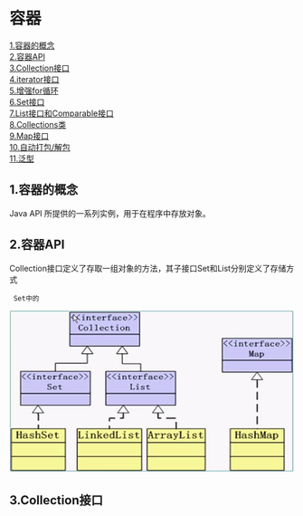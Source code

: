 # 容器
[1.容器的概念](##1.容器的概念)  
[2.容器API](##2.容器API)  
[3.Collection接口](##3.Collection接口)  
[4.iterator接口](##4.iterator接口)  
[5.增强for循环](##5.增强for循环)   
[6.Set接口](##6.Set接口)   
[7.List接口和Comparable接口](##7.List接口和Comparable接口)   
[8.Collections类](##8.Collections类)   
[9.Map接口](##9.Map接口)   
[10.自动打包/解包](##10.自动打包/解包)   
[11.泛型](##11.泛型)   

## 1.容器的概念
Java API 所提供的一系列实例，用于在程序中存放对象。
## 2.容器API
Collection接口定义了存取一组对象的方法，其子接口Set和List分别定义了存储方式
     
     Set中的
![rongqi](https://github.com/wls860707495/Java/blob/master/img/rongqi.png)
## 3.Collection接口
